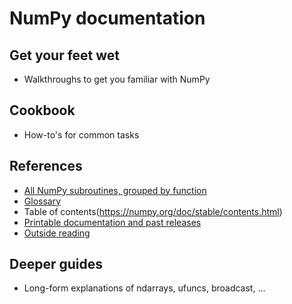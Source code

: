 # NumPy documentation

## Get your feet wet
- Walkthroughs to get you familiar with NumPy

## Cookbook
- How-to's for common tasks

## References
- [All NumPy subroutines, grouped by function](https://numpy.org/doc/stable/reference/routines.html)
- [Glossary](https://numpy.org/doc/stable/glossary.html)
- Table of contents(https://numpy.org/doc/stable/contents.html)
- [Printable documentation and past releases](https://numpy.org/doc)
- [Outside reading](https://numpy.org/learn/)

## Deeper guides
- Long-form explanations of ndarrays, ufuncs, broadcast, ...
